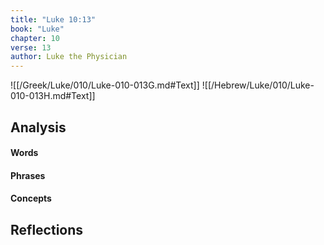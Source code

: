 ```yaml
---
title: "Luke 10:13"
book: "Luke"
chapter: 10
verse: 13
author: Luke the Physician
---
```

![[/Greek/Luke/010/Luke-010-013G.md#Text]]
![[/Hebrew/Luke/010/Luke-010-013H.md#Text]]

## Analysis

#### Words

#### Phrases

#### Concepts

## Reflections
